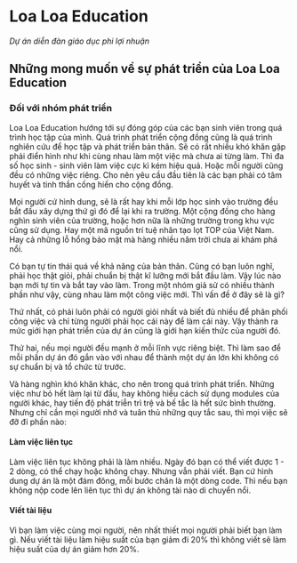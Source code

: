 # Loa Loa Education
_Dự án diễn đàn giáo dục phi lợi nhuận_

## Những mong muốn về sự phát triển của Loa Loa Education
### Đối với nhóm phát triển
Loa Loa Education hướng tới sự đóng góp của các bạn sinh viên trong quá trình học tập của mình. Quá trình phát triển cộng đồng cũng là quá trình nghiên cứu để học tập và phát triển bản thân. Sẽ có rất nhiều khó khăn gặp phải điển hình như khi cùng nhau làm một việc mà chưa ai từng làm. Thì đa số học sinh - sinh viên làm việc cực kì kém hiệu quả. Hoặc mỗi người cũng đều có những việc riêng. Cho nên yêu cầu đầu tiên là các bạn phải có tâm huyết và tinh thần cống hiến cho cộng đồng.

Mọi người cứ hình dung, sẽ là rất hay khi mỗi lớp học sinh vào trường đều bắt đầu xây dựng thứ gì đó để lại khi ra trường. Một cộng đồng cho hàng nghìn sinh viên của trường, hoặc hơn nữa là những trường trong khu vực cũng sử dụng. Hay một mã nguồn trí tuệ nhân tạo lọt TOP của Việt Nam. Hay cả những lỗ hổng bảo mật mà hàng nhiều năm trời chưa ai khám phá nổi.

Có bạn tự tin thái quá về khả năng của bản thân. Cũng có bạn luôn nghĩ, phải học thật giỏi, phải chuẩn bị thật kĩ lưỡng mới bắt đầu làm. Vậy lúc nào bạn mới tự tin và bắt tay vào làm. Trong một nhóm giả sử có nhiều thành phần như vậy, cùng nhau làm một công việc mới. Thì vấn đề ở đây sẽ là gì?

Thứ nhất, có phải luôn phải có người giỏi nhất và biết đủ nhiều để phân phối công việc và chỉ từng người phải học cái này để làm cái này. Vậy thành ra mức giới hạn phát triển của dự án cũng là giới hạn kiến thức của người đó.

Thứ hai, nếu mọi người đều mạnh ở mỗi lĩnh vực riêng biệt. Thì làm sao để mỗi phần dự án đó gắn vào với nhau để thành một dự án lớn khi không có sự chuẩn bị và tổ chức từ trước.

Và hàng nghìn khó khăn khác, cho nên trong quá trình phát triển. Những việc như bỏ hết làm lại từ đầu, hay không hiểu cách sử dụng modules của người khác, hay tiến độ phát triễn trì trệ và bế tắc là hết sức bình thường. Nhưng chỉ cần mọi người nhớ và tuân thủ những quy tắc sau, thì mọi việc sẽ đỡ đi phần nào:

#### Làm việc liên tục
Làm việc liên tục không phải là làm nhiều. Ngày đó bạn có thể viết được 1 - 2 dòng, có thể chạy hoặc không chạy. Nhưng vẫn phải viết. Bạn cứ hình dung dự án là một đám đông, mỗi bước chân là một dòng code. Thì nếu bạn không nộp code lên liên tục thì dự án không tài nào di chuyển nổi.

#### Viết tài liệu
Vì bạn làm việc cùng mọi người, nên nhất thiết mọi người phải biết bạn làm gì. Nếu viết tài liệu làm hiệu suất của bạn giảm đi 20% thì không viết sẽ làm hiệu suất của dự án giảm hơn 20%.



